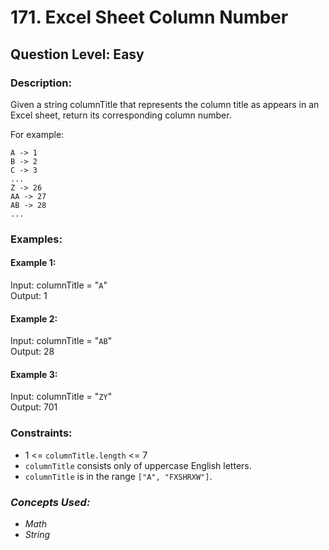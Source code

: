 # 171. Excel Sheet Column Number
## Question Level: Easy
### Description:
Given a string columnTitle that represents the column title as appears in an Excel sheet, return its corresponding column number.

For example:
```
A -> 1
B -> 2
C -> 3
...
Z -> 26
AA -> 27
AB -> 28 
...
```

### Examples:
#### Example 1:

Input: columnTitle = "`A`"  
Output: 1
#### Example 2:

Input: columnTitle = "`AB`"  
Output: 28
#### Example 3:

Input: columnTitle = "`ZY`"  
Output: 701

### Constraints:

- 1 <= `columnTitle.length` <= 7
- `columnTitle` consists only of uppercase English letters.
- `columnTitle` is in the range `["A", "FXSHRXW"]`.

### <i>Concepts Used:
- Math
- String</i>
